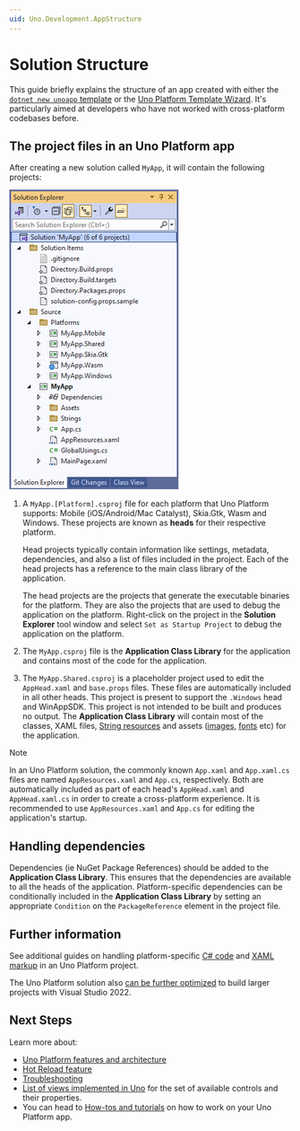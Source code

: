 ```yaml
---
uid: Uno.Development.AppStructure
---
```


# Solution Structure

This guide briefly explains the structure of an app created with either the [`dotnet new unoapp` template](xref:Uno.GetStarted.dotnet-new) or the [Uno Platform Template Wizard](xref:Uno.GettingStarted.UsingWizard). It's particularly aimed at developers who have not worked with cross-platform codebases before.

## The project files in an Uno Platform app

After creating a new solution called `MyApp`, it will contain the following projects:

![Uno Platform solution structure](Assets/solution-structure.png)

1. A `MyApp.[Platform].csproj` file for each platform that Uno Platform supports: Mobile (iOS/Android/Mac Catalyst), Skia.Gtk, Wasm and Windows. These projects are known as **heads** for their respective platform.

    Head projects typically contain information like settings, metadata, dependencies, and also a list of files included in the project. Each of the head projects has a reference to the main class library of the application.

    The head projects are the projects that generate the executable binaries for the platform. They are also the projects that are used to debug the application on the platform. Right-click on the project in the **Solution Explorer** tool window and select `Set as Startup Project` to debug the application on the platform.

2. The `MyApp.csproj` file is the **Application Class Library** for the application and contains most of the code for the application.
3. The `MyApp.Shared.csproj` is a placeholder project used to edit the `AppHead.xaml` and `base.props` files. These files are automatically included in all other heads. This project is present to support the `.Windows` head and WinAppSDK. This project is not intended to be built and produces no output.
    The **Application Class Library** will contain most of the classes, XAML files, [String resources](features/working-with-strings.md) and assets ([images](features/working-with-assets.md), [fonts](features/custom-fonts.md) etc) for the application.

> [!NOTE]
> In an Uno Platform solution, the commonly known `App.xaml` and `App.xaml.cs` files are named `AppResources.xaml` and `App.cs`, respectively. Both are automatically included as part of each head's `AppHead.xaml` and `AppHead.xaml.cs` in order to create a cross-platform experience. It is recommended to use `AppResources.xaml` and `App.cs` for editing the application's startup.

## Handling dependencies

Dependencies (ie NuGet Package References) should be added to the  **Application Class Library**. This ensures that the dependencies are available to all the heads of the application. Platform-specific dependencies can be conditionally included in the **Application Class Library** by setting an appropriate `Condition` on the `PackageReference` element in the project file.

## Further information

See additional guides on handling platform-specific [C# code](platform-specific-csharp.md) and [XAML markup](platform-specific-xaml.md) in an Uno Platform project.

The Uno Platform solution also [can be further optimized](xref:Build.Solution.TargetFramework-override) to build larger projects with Visual Studio 2022.

## Next Steps

Learn more about:

- [Uno Platform features and architecture](xref:Uno.GetStarted.Explore)
- [Hot Reload feature](xref:Uno.Features.HotReload)
- [Troubleshooting](xref:Uno.UI.CommonIssues)
- [List of views implemented in Uno](implemented-views.md) for the set of available controls and their properties.
- You can head to [How-tos and tutorials](xref:Uno.Tutorials.Intro) on how to work on your Uno Platform app.
